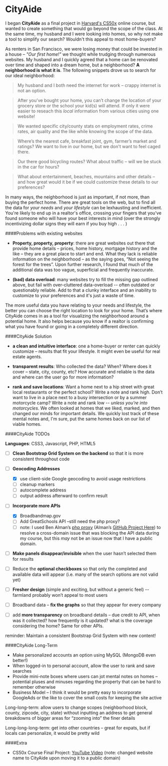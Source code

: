 CityAide
========

I began **CityAide** as a final project in [Harvard's CS50x](https://www.edx.org/course/introduction-computer-science-harvardx-cs50x#.VKnv_abCdU8) online course, but wanted to create something that would go beyond the scope of the class. At the same time, my husband and I were looking into homes, so why not make a tool to simplify our search? Wouldn't this appeal to most home-buyers?

As renters in San Francisco, we were losing money that could be invested in a house – *"Our first home!"* we thought while trudging through numerous websites. My husband and I quickly agreed that a home can be renovated over time and shaped into a dream home, but a neighborhood? **A neighborhood is what it is**. The following snippets drove us to search for our ideal neighborhood:


> My husband and I both need the internet for work – crappy internet is not an option.

> After  you've bought your home, you can’t change the location of your grocery store or the school your kid(s) will attend. If only it were easier to reseach this *local* information from various cities using one website!

> We wanted specific city/county stats on employment rates, crime rates, air quality and the like while knowing the scope of the data.

> Where’s the nearest cafe, breakfast joint, gym, farmer’s market and ratings? We want to live in our home, but we don't want to feel caged there.

> Our there good bicycling routes? What about traffic – will we be stuck in the car for hours? 

> What about entertainment, beaches, mountains and other details – and how great would it be if we could customize these details to our preferences?


In many ways, the neighborhood is just as important, if not more, than buying the perfect home. There are great tools on the web, but to find all the data for *your needs* and *your lifestyle* can be lexhausting and inefficient. You're likely to end up in a realtor's office, crossing your fingers that you've found someone who will have your best interests in mind (over the strongly incentivizing dollar signs they will earn if you buy high . . . )


####Problems with existing websites

* **Property, property, property**: there are great websites out there that provide home details – prices, home history, mortgage history and the like – they are a great place to start and end. What they lack is reliable information on the neighborhood – as the saying goes, “Not seeing the forest for the trees”. Upon further research, I found that much of the additional data was too vague, superficial and frequently inaccurate.

* **(bad) data overload**: many websites try to fill the missing gap outlined above, but fail with over-cluttered data-overload -- often outdated or questionably reliable. Add to that a clunky interface and an inability to customize to your preferences and it's just a waste of time.


The more useful data you have relating to your needs and lifestyle, the better you can choose the right location to look for your home. That’s where CityAide comes in as a tool for visualizing the neighborhood around a potential home. It also helps because you know if a realtor is confirming what you have found or going in a completely different direction.


####CityAide Solution

* **a clean and intuitive interface**: one a home-buyer or renter can quickly customize – results that fit your lifestyle. It might even be useful for real estate agents.

* **transparent results**: Who collected the data? When? Where does it cover – state, city, county, etc? How accurate and reliable is the data and where can the user go for more information? 

* **rank and save locations**: Want a home next to a hip street with great local restaurants or the perfect school? Write a note and rank high. Don’t want to live in a place next to a busy intersection or by a summer motorcycle camp? Write a note and rank low -- *unless you’re into motorcycles*. We often looked at homes that we liked, marked, and then changed our minds for important details. We quickly lost track of these mental notes and, I'm sure, put the same homes back on our list of viable homes.


####CityAide TODOs

**Languages**: CSS3, Javascript, PHP, HTML5

- [ ] **Clean Bootstrap Grid System on the backend** so that it is more consistent throughout code

- [ ] **Geocoding Addresses**
  - [x] use client-side Google geocoding to avoid usage restrictions
  - [ ] cleanup markers
  - [ ] autocomplete address
  - [ ] output address afterward to confirm result

- [ ] **Incorporate more APIs**
  - [x]  Broadbandmap.gov
  - [ ]  Add GreatSchools API –still need the php proxy? 
  - [ ]  note: I used Ben Alman’s [php proxy](http://benalman.com/projects/php-simple-proxy/) (Alman’s [GitHub Project Here](http://github.com/cowboy/php-simple-proxy)) to resolve a cross-domain issue that was blocking the API data during my course, but this *may* not be an issue now that I have a public domain.

- [ ]  **Make panels disappear/invisible** when the user hasn’t selected them for results

- [ ]  Reduce the **optional checkboxes** so that only the completed and available data will appear (i.e. many of the search options are not valid yet)

- [ ]  **Fresher design** (simple and exciting, but without a generic feel) -- farmland probably won’t appeal to most users

- [ ]  Broadband data – **fix the graphs** so that they appear for every company

- [ ]  add **more transparency** on broadband details – due credit to API, when was it collected? how frequently is it updated? what is the coverage considering the home? Same for other APIs. 

reminder: Maintain a consistent Bootstrap Grid System with new content!


####CityAide Long-Term

* Make personalized accounts an option using MySQL (MongoDB even better!)
* When logged-in to personal account, allow the user to rank and save searches
* Provide mini-note boxes where users can jot mental notes on homes – potential pluses and minuses regarding the property that can be hard to remember otherwise
* Business Model – I think it would be pretty easy to incorporate GoogleAds or the like to cover the small costs for keeping the site active

Long-long-term: allow users to change scopes (neighborhood block, county, zipcode, city, state) without inputting an address to get general breakdowns of bigger areas for “zooming into” the finer details

Long-long-long-term: get into other countries – great for expats, but if locals can personalize, it would be pretty wild


####Extra

* CS50x Course Final Project: [YouTube Video](https://www.youtube.com/watch?v=PUl5gZmXewQ) (note: changed website name to CityAide upon moving it to a public domain)
